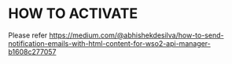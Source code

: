 # HOW TO ACTIVATE
Please refer https://medium.com/@abhishekdesilva/how-to-send-notification-emails-with-html-content-for-wso2-api-manager-b1608c277057
